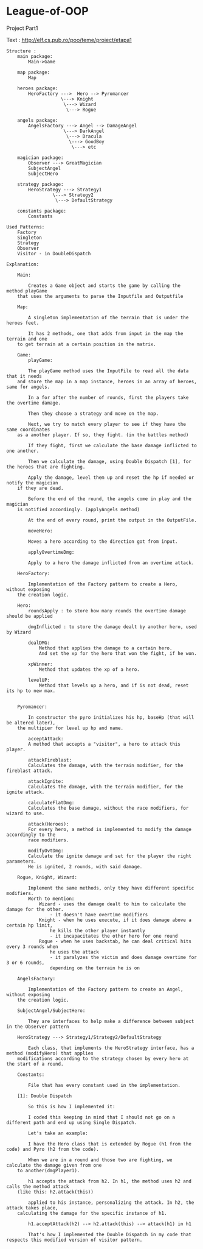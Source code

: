 # League-of-OOP
Project Part1

Text : http://elf.cs.pub.ro/poo/teme/proiect/etapa1


	Structure : 
		main package:
			Main->Game

		map package:
			Map

		heroes package:
			HeroFactory --->  Hero --> Pyromancer
						\---> Knight
						 \---> Wizard
						  \--->	Rogue

		angels package:
			AngelsFactory ---> Angel --> DamageAngel
						 \---> DarkAngel
						  \---> Dracula
						   \---> GoodBoy
						    \---> etc
										
		magician package:
			Observer ---> GreatMagician
			SubjectAngel
			SubjectHero
			
		strategy package:
			HeroStrategy ---> Strategy1
					 \---> Strategy2
					  \---> DefaultStrategy
			
		constants package:
			Constants
	
	Used Patterns:
		Factory
		Singleton
		Strategy
		Observer
		Visitor - in DoubleDispatch
	
	Explanation:

		Main: 

			Creates a Game object and starts the game by calling the method playGame
		that uses the arguments to parse the Inputfile and Outputfile

		Map:

			A singleton implementation of the terrain that is under the heroes feet.
			
			It has 2 methods, one that adds from input in the map the terrain and one
		to get terrain at a certain position in the matrix.

		Game:
			playGame:

			The playGame method uses the InputFile to read all the data that it needs
		and store the map in a map instance, heroes in an array of heroes, same for angels.
			
			In a for after the number of rounds, first the players take the overtime damage.
			
			Then they choose a strategy and move on the map.
			
			Next, we try to match every player to see if they have the same coordinates
		as a another player. If so, they fight. (in the battles method)
			
			If they fight, first we calculate the base damage inflicted to one another.

			Then we calculate the damage, using Double Dispatch [1], for the heroes that are fighting.
			
			Apply the damage, level them up and reset the hp if needed or notify the magician
		if they are dead.

			Before the end of the round, the angels come in play and the magician
		is notified accordingly. (applyAngels method)
		
			At the end of every round, print the output in the OutputFile.

			moveHero:

			Moves a hero according to the direction got from input.

			applyOvertimeDmg:

			Apply to a hero the damage inflicted from an overtime attack.

		HeroFactory:

			Implementation of the Factory pattern to create a Hero, without exposing
		the creation logic.

		Hero:
			roundsApply : to store how many rounds the overtime damage should be applied
			
			dmgInflicted : to store the damage dealt by another hero, used by Wizard

			dealDMG:
				Method that applies the damage to a certain hero.
				And set the xp for the hero that won the fight, if he won.

			xpWinner:
				Method that updates the xp of a hero.

			levelUP:
				Method that levels up a hero, and if is not dead, reset its hp to new max.

		
		Pyromancer:

			In constructor the pyro initializes his hp, baseHp (that will be altered later),
		the multipier for level up hp and name.

			acceptAttack:
			A method that accepts a "visitor", a hero to attack this player.

			attackFireblast:
			Calculates the damage, with the terrain modifier, for the fireblast attack.

			attackIgnite:
			Calculates the damage, with the terrain modifier, for the ignite attack.

			calculateFlatDmg:
			Calculates the base damage, without the race modifiers, for wizard to use.

			attack(Heroes):
			For every hero, a method is implemented to modify the damage accordingly to the
			race modifiers.

			modifyOvtDmg:
			Calculate the ignite damage and set for the player the right parameters. 
			He is ignited, 2 rounds, with said damage.

		Rogue, Knight, Wizard:

			Implement the same methods, only they have different specific modifiers.
			Worth to mention:
				Wizard - uses the damage dealt to him to calculate the damage for the other.
					- it doesn't have overtime modifiers
				Knight - when he uses execute, if it does damage above a certain hp limit,
					he kills the other player instantly
					- it incapacitates the other hero for one round
				Rogue - when he uses backstab, he can deal critical hits every 3 rounds when
					he uses the attack
					- it paralyzes the victim and does damage overtime for 3 or 6 rounds,
					depending on the terrain he is on
		
		AngelsFactory:

			Implementation of the Factory pattern to create an Angel, without exposing
		the creation logic.
		
		SubjectAngel/SubjectHero:
		
			They are interfaces to help make a difference between subject in the Observer pattern 
		
		HeroStrategy ---> Strategy1/Strategy2/DefaultStrategy
		
			Each class, that implements the HeroStrategy interface, has a method (modifyHero) that applies
		modifications according to the strategy chosen by every hero at the start of a round.
		
		Constants:

			File that has every constant used in the implementation.

		[1]: Double Dispatch
	
			So this is how I implemented it:

			I coded this keeping in mind that I should not go on a different path and end up using Single Dispatch.
			
			Let's take an example:

			I have the Hero class that is extended by Rogue (h1 from the code) and Pyro (h2 from the code).

			When we are in a round and those two are fighting, we calculate the damage given from one
		to another(dmgPlayer1).

			h1 accepts the attack from h2. In h1, the method uses h2 and calls the method attack
		(like this: h2.attack(this))
		
			applied to his instance, personalizing the attack. In h2, the attack takes place,
		calculating the damage for the specific instance of h1.
			
			h1.acceptAttack(h2) --> h2.attack(this) --> attack(h1) in h1

			That's how I implemented the Double Dispatch in my code that respects this modified version of visitor pattern.

